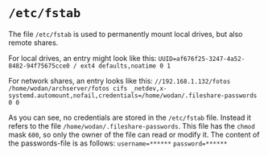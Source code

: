 # `/etc/fstab`

The file `/etc/fstab` is used to permanently mount local drives, but also remote shares. 

For local drives, an entry might look like this:
`UUID=af676f25-3247-4a52-8482-94f75675cce0 / ext4 defaults,noatime 0 1`

For network shares, an entry looks like this:
`//192.168.1.132/fotos /home/wodan/archserver/fotos cifs _netdev,x-systemd.automount,nofail,credentials=/home/wodan/.fileshare-passwords 0 0`

As you can see, no credentials are stored in the `/etc/fstab` file. Instead it refers to the file `/home/wodan/.fileshare-passwords`. This file has the `chmod` mask `600`, so only the owner of the file can read or modify it. The content of the passwords-file is as follows:
`username=******`
`password=******`

